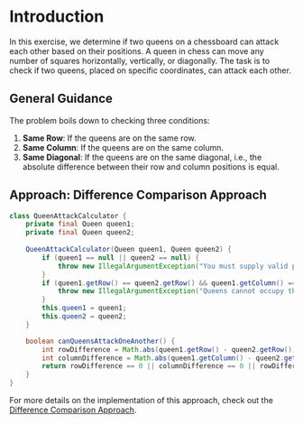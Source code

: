 # Introduction

In this exercise, we determine if two queens on a chessboard can attack each other based on their positions.
A queen in chess can move any number of squares horizontally, vertically, or diagonally.
The task is to check if two queens, placed on specific coordinates, can attack each other.

## General Guidance

The problem boils down to checking three conditions:

1. **Same Row**: If the queens are on the same row.
2. **Same Column**: If the queens are on the same column.
3. **Same Diagonal**: If the queens are on the same diagonal, i.e., the absolute difference between their row and column positions is equal.

## Approach: Difference Comparison Approach

```java
class QueenAttackCalculator {
    private final Queen queen1;
    private final Queen queen2;
    
    QueenAttackCalculator(Queen queen1, Queen queen2) {
        if (queen1 == null || queen2 == null) {
            throw new IllegalArgumentException("You must supply valid positions for both Queens.");
        }
        if (queen1.getRow() == queen2.getRow() && queen1.getColumn() == queen2.getColumn()) {
            throw new IllegalArgumentException("Queens cannot occupy the same position.");
        }
        this.queen1 = queen1;
        this.queen2 = queen2;
    }

    boolean canQueensAttackOneAnother() {
        int rowDifference = Math.abs(queen1.getRow() - queen2.getRow());
        int columnDifference = Math.abs(queen1.getColumn() - queen2.getColumn());
        return rowDifference == 0 || columnDifference == 0 || rowDifference == columnDifference;
    }
}
```

For more details on the implementation of this approach, check out the [Difference Comparison Approach][difference-comparison-approach].

[difference-comparison-approach]: https://exercism.org/tracks/java/exercises/queen-attack/approaches/difference-comparison
